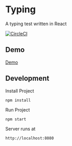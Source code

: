 # Typing

A typing test written in React

[![CircleCI](https://circleci.com/gh/EdwardHoward/Typing/tree/master.svg?style=svg)](https://circleci.com/gh/EdwardHoward/Typing/tree/master)

## Demo
[Demo](https://edwardhoward.io)

## Development

Install Project

    npm install

Run Project 

    npm start

Server runs at 

    http://localhost:8080
